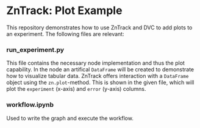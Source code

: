 # ZnTrack: Plot Example

This repository demonstrates how to use ZnTrack and DVC to add plots to an experiment. The following files are relevant:

### run_experiment.py

This file contains the necessary node implementation and thus the plot capability. In the node an artifical ```DataFrame``` will be created to demonstrate how to visualize tabular data. ZnTrack offers interaction with a ```DataFrame``` object using the ```zn.plot```-method. This is shown in the given file, which will plot the ```experiment``` (x-axis) and ```error``` (y-axis) columns.

### workflow.ipynb

Used to write the graph and execute the workflow.
